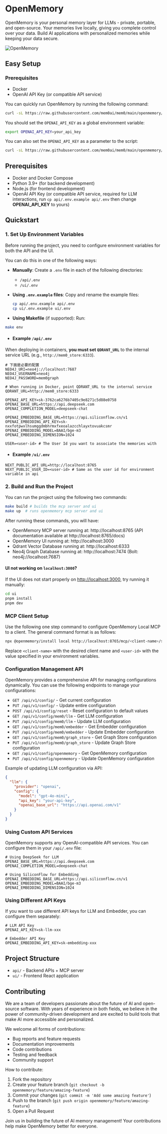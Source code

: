 # OpenMemory

OpenMemory is your personal memory layer for LLMs - private, portable, and open-source. Your memories live locally, giving you complete control over your data. Build AI applications with personalized memories while keeping your data secure.

![OpenMemory](https://github.com/user-attachments/assets/3c701757-ad82-4afa-bfbe-e049c2b4320b)

## Easy Setup

### Prerequisites
- Docker
- OpenAI API Key (or compatible API service)

You can quickly run OpenMemory by running the following command:

```bash
curl -sL https://raw.githubusercontent.com/mem0ai/mem0/main/openmemory/run.sh | bash
```

You should set the `OPENAI_API_KEY` as a global environment variable:

```bash
export OPENAI_API_KEY=your_api_key
```

You can also set the `OPENAI_API_KEY` as a parameter to the script:

```bash
curl -sL https://raw.githubusercontent.com/mem0ai/mem0/main/openmemory/run.sh | OPENAI_API_KEY=your_api_key bash
```

## Prerequisites

- Docker and Docker Compose
- Python 3.9+ (for backend development)
- Node.js (for frontend development)
- OpenAI API Key (or compatible API service, required for LLM interactions, run `cp api/.env.example api/.env` then change **OPENAI_API_KEY** to yours)

## Quickstart

### 1. Set Up Environment Variables

Before running the project, you need to configure environment variables for both the API and the UI.

You can do this in one of the following ways:

- **Manually**:
  Create a `.env` file in each of the following directories:
  - `/api/.env`
  - `/ui/.env`

- **Using `.env.example` files**:
  Copy and rename the example files:

  ```bash
  cp api/.env.example api/.env
  cp ui/.env.example ui/.env
  ```

 - **Using Makefile** (if supported):
   Run:
 
  ```bash
  make env
  ```
- #### Example `/api/.env`

When deploying in containers, **you must set `QDRANT_URL`** to the internal service URL (e.g., `http://mem0_store:6333`).

```env
# 下面是必要的配置
NEO4J_URI=neo4j://localhost:7687
NEO4J_USERNAME=neo4j
NEO4J_PASSWORD=mem0graph

# When running in Docker, point QDRANT_URL to the internal service
QDRANT_URL=http://mem0_store:6333

OPENAI_API_KEY=sk-3762ca6276b7405c9e8271c5d88e0758
OPENAI_BASE_URL=https://api.deepseek.com
OPENAI_COMPLETION_MODEL=deepseek-chat

OPENAI_EMBEDDING_BASE_URL=https://api.siliconflow.cn/v1
OPENAI_EMBEDDING_API_KEY=sk-nxxfotpwxlhsumggdmbhrmxfxeoalazcchlayxtovuakcsmr
OPENAI_EMBEDDING_MODEL=BAAI/bge-m3
OPENAI_EMBEDDING_DIMENSION=1024

USER=<user-id> # The User Id you want to associate the memories with
```
- #### Example `/ui/.env`

```env
NEXT_PUBLIC_API_URL=http://localhost:8765
NEXT_PUBLIC_USER_ID=<user-id> # Same as the user id for environment variable in api
```

### 2. Build and Run the Project
You can run the project using the following two commands:
```bash
make build # builds the mcp server and ui
make up  # runs openmemory mcp server and ui
```

After running these commands, you will have:
- OpenMemory MCP server running at: http://localhost:8765 (API documentation available at http://localhost:8765/docs)
- OpenMemory UI running at: http://localhost:3000
- Qdrant Vector Database running at: http://localhost:6333
- Neo4j Graph Database running at: http://localhost:7474 (Bolt: neo4j://localhost:7687)

#### UI not working on `localhost:3000`?

If the UI does not start properly on [http://localhost:3000](http://localhost:3000), try running it manually:

```bash
cd ui
pnpm install
pnpm dev
```

### MCP Client Setup

Use the following one step command to configure OpenMemory Local MCP to a client. The general command format is as follows:

```bash
npx @openmemory/install local http://localhost:8765/mcp/<client-name>/sse/<user-id> --client <client-name>
```

Replace `<client-name>` with the desired client name and `<user-id>` with the value specified in your environment variables.

### Configuration Management API

OpenMemory provides a comprehensive API for managing configurations dynamically. You can use the following endpoints to manage your configurations:

- `GET /api/v1/config/` - Get current configuration
- `PUT /api/v1/config/` - Update entire configuration
- `POST /api/v1/config/reset` - Reset configuration to default values
- `GET /api/v1/config/mem0/llm` - Get LLM configuration
- `PUT /api/v1/config/mem0/llm` - Update LLM configuration
- `GET /api/v1/config/mem0/embedder` - Get Embedder configuration
- `PUT /api/v1/config/mem0/embedder` - Update Embedder configuration
- `GET /api/v1/config/mem0/graph_store` - Get Graph Store configuration
- `PUT /api/v1/config/mem0/graph_store` - Update Graph Store configuration
- `GET /api/v1/config/openmemory` - Get OpenMemory configuration
- `PUT /api/v1/config/openmemory` - Update OpenMemory configuration

Example of updating LLM configuration via API:
```json
{
  "llm": {
    "provider": "openai",
    "config": {
      "model": "gpt-4o-mini",
      "api_key": "your-api-key",
      "openai_base_url": "https://api.openai.com/v1"
    }
  }
}
```

### Using Custom API Services

OpenMemory supports any OpenAI-compatible API services. You can configure them in your `/api/.env` file:

```env
# Using DeepSeek for LLM
OPENAI_BASE_URL=https://api.deepseek.com
OPENAI_COMPLETION_MODEL=deepseek-chat

# Using SiliconFlow for Embedding
OPENAI_EMBEDDING_BASE_URL=https://api.siliconflow.cn/v1
OPENAI_EMBEDDING_MODEL=BAAI/bge-m3
OPENAI_EMBEDDING_DIMENSION=1024
```

### Using Different API Keys

If you want to use different API keys for LLM and Embedder, you can configure them separately:

```env
# LLM API Key
OPENAI_API_KEY=sk-llm-xxx

# Embedder API Key
OPENAI_EMBEDDING_API_KEY=sk-embedding-xxx
```


## Project Structure

- `api/` - Backend APIs + MCP server
- `ui/` - Frontend React application

## Contributing

We are a team of developers passionate about the future of AI and open-source software. With years of experience in both fields, we believe in the power of community-driven development and are excited to build tools that make AI more accessible and personalized.

We welcome all forms of contributions:
- Bug reports and feature requests
- Documentation improvements
- Code contributions
- Testing and feedback
- Community support

How to contribute:

1. Fork the repository
2. Create your feature branch (`git checkout -b openmemory/feature/amazing-feature`)
3. Commit your changes (`git commit -m 'Add some amazing feature'`)
4. Push to the branch (`git push origin openmemory/feature/amazing-feature`)
5. Open a Pull Request

Join us in building the future of AI memory management! Your contributions help make OpenMemory better for everyone.
